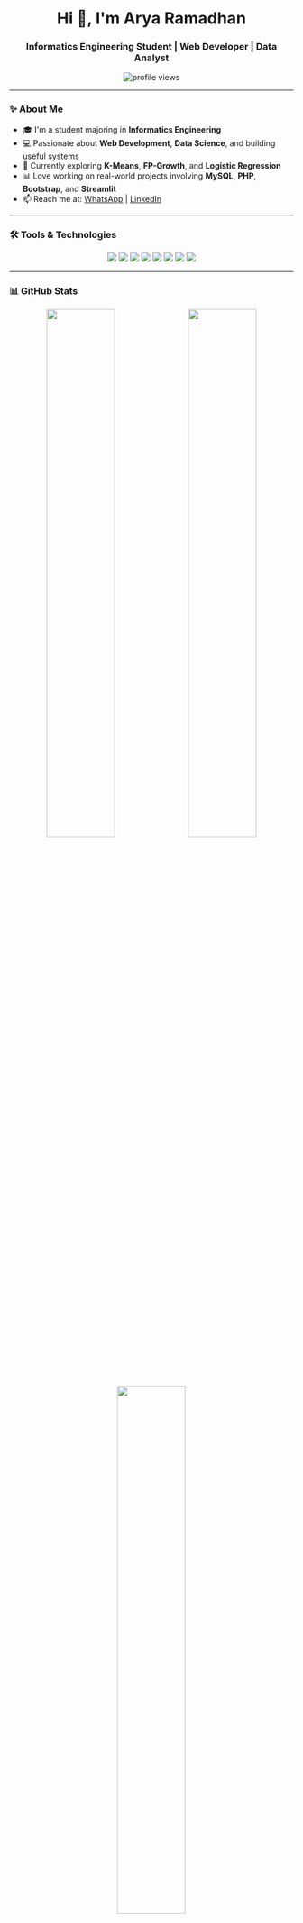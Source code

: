 <h1 align="center">Hi 👋, I'm Arya Ramadhan</h1>
<h3 align="center">Informatics Engineering Student | Web Developer | Data Analyst</h3>

<p align="center">
  <img src="https://komarev.com/ghpvc/?username=AryaForGH&label=Profile%20views&color=0e75b6&style=flat" alt="profile views" />
</p>

---

### ✨ About Me

- 🎓 I'm a student majoring in **Informatics Engineering**
- 💻 Passionate about **Web Development**, **Data Science**, and building useful systems
- 🧪 Currently exploring **K-Means**, **FP-Growth**, and **Logistic Regression**
- 📊 Love working on real-world projects involving **MySQL**, **PHP**, **Bootstrap**, and **Streamlit**
- 📫 Reach me at: [WhatsApp](https://wa.me/6283857803520) | [LinkedIn](https://linkedin.com/in/cliarym)

---

### 🛠️ Tools & Technologies

<p align="center">
  <img src="https://img.shields.io/badge/-PHP-8892BF?style=for-the-badge&logo=php&logoColor=white"/>
  <img src="https://img.shields.io/badge/-MySQL-00758F?style=for-the-badge&logo=mysql&logoColor=white"/>
  <img src="https://img.shields.io/badge/-Laravel-FF2D20?style=for-the-badge&logo=laravel&logoColor=white"/>
  <img src="https://img.shields.io/badge/-CodeIgniter-EF4223?style=for-the-badge&logo=codeigniter&logoColor=white"/>
  <img src="https://img.shields.io/badge/-Bootstrap-563D7C?style=for-the-badge&logo=bootstrap&logoColor=white"/>
  <img src="https://img.shields.io/badge/-Python-3776AB?style=for-the-badge&logo=python&logoColor=white"/>
  <img src="https://img.shields.io/badge/-Streamlit-FF4B4B?style=for-the-badge&logo=streamlit&logoColor=white"/>
  <img src="https://img.shields.io/badge/-Flask-000000?style=for-the-badge&logo=flask&logoColor=white"/>
</p>

---

### 📊 GitHub Stats

<p align="center">
  <img src="https://github-readme-stats.vercel.app/api?username=AryaForGH&show_icons=true&theme=tokyonight" width="49%" />
  <img src="https://github-readme-streak-stats.herokuapp.com/?user=AryaForGH&theme=tokyonight" width="49%" />
  <img src="https://github-readme-stats.vercel.app/api/top-langs/?username=AryaForGH&layout=compact&theme=tokyonight" width="49%" />
</p>

---

### 🌐 Let's Connect

<p align="center">
  <a href="https://wa.me/6283857803520"><img src="https://img.shields.io/badge/WhatsApp-25D366?style=for-the-badge&logo=whatsapp&logoColor=white" /></a>
  <a href="https://linkedin.com/in/cliarym"><img src="https://img.shields.io/badge/LinkedIn-0A66C2?style=for-the-badge&logo=linkedin&logoColor=white" /></a>
</p>

---

<p align="center">
  🚀 *Thank you for visiting my profile! Feel free to explore my repositories.*<br>
  <img src="https://img.shields.io/github/followers/AryaForGH?label=Follow&style=social" />
</p>
